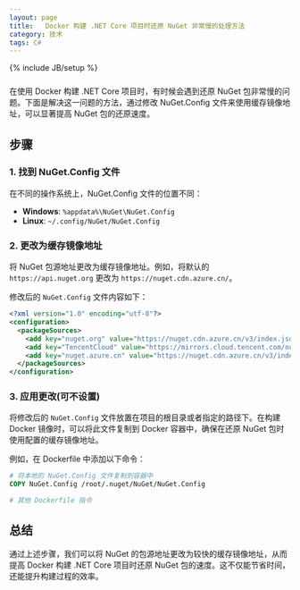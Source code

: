 ```yaml
---
layout: page
title:   Docker 构建 .NET Core 项目时还原 NuGet 非常慢的处理方法
category: 技术
tags: C#
---
```

{% include JB/setup %}
###

在使用 Docker 构建 .NET Core 项目时，有时候会遇到还原 NuGet 包非常慢的问题。下面是解决这一问题的方法，通过修改 NuGet.Config 文件来使用缓存镜像地址，可以显著提高 NuGet 包的还原速度。

## 步骤

### 1. 找到 NuGet.Config 文件

在不同的操作系统上，NuGet.Config 文件的位置不同：

- **Windows**: `%appdata%\NuGet\NuGet.Config`
- **Linux**: `~/.config/NuGet/NuGet.Config`

### 2. 更改为缓存镜像地址

将 NuGet 包源地址更改为缓存镜像地址。例如，将默认的 `https://api.nuget.org` 更改为 `https://nuget.cdn.azure.cn/`。

修改后的 `NuGet.Config` 文件内容如下：

```xml
<?xml version="1.0" encoding="utf-8"?>
<configuration>
  <packageSources>
    <add key="nuget.org" value="https://nuget.cdn.azure.cn/v3/index.json" protocolVersion="3" />
    <add key="TencentCloud" value="https://mirrors.cloud.tencent.com/nuget/"/>
    <add key="nuget.azure.cn" value="https://nuget.cdn.azure.cn/v3/index.json" protocolVersion="3" />
  </packageSources>
</configuration>
```

### 3. 应用更改(可不设置)

将修改后的 `NuGet.Config` 文件放置在项目的根目录或者指定的路径下。在构建 Docker 镜像时，可以将此文件复制到 Docker 容器中，确保在还原 NuGet 包时使用配置的缓存镜像地址。

例如，在 Dockerfile 中添加以下命令：

```dockerfile
# 将本地的 NuGet.Config 文件复制到容器中
COPY NuGet.Config /root/.nuget/NuGet/NuGet.Config

# 其他 Dockerfile 指令
```

## 总结

通过上述步骤，我们可以将 NuGet 的包源地址更改为较快的缓存镜像地址，从而提高 Docker 构建 .NET Core 项目时还原 NuGet 包的速度。这不仅能节省时间，还能提升构建过程的效率。
